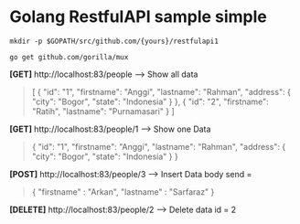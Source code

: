 
# Golang RestfulAPI sample simple


    mkdir -p $GOPATH/src/github.com/{yours}/restfulapi1

    go get github.com/gorilla/mux

**[GET]** http://localhost:83/people --> Show all data

> [
>     {
>         "id": "1",
>         "firstname": "Anggi",
>         "lastname": "Rahman",
>         "address": {
>             "city": "Bogor",
>             "state": "Indonesia"
>         }
>     },
>     {
>         "id": "2",
>         "firstname": "Ratih",
>         "lastname": "Purnamasari"
>     } ]

**[GET]** http://localhost:83/people/1 --> Show one Data

> {
>     "id": "1",
>     "firstname": "Anggi",
>     "lastname": "Rahman",
>     "address": {
>         "city": "Bogor",
>         "state": "Indonesia"
>     } }

**[POST]** http://localhost:83/people/3 --> Insert Data
    body send =

> {
>     "firstname" : "Arkan",
>     "lastname" : "Sarfaraz"
>}

**[DELETE]** http://localhost:83/people/2 --> Delete data  id = 2
